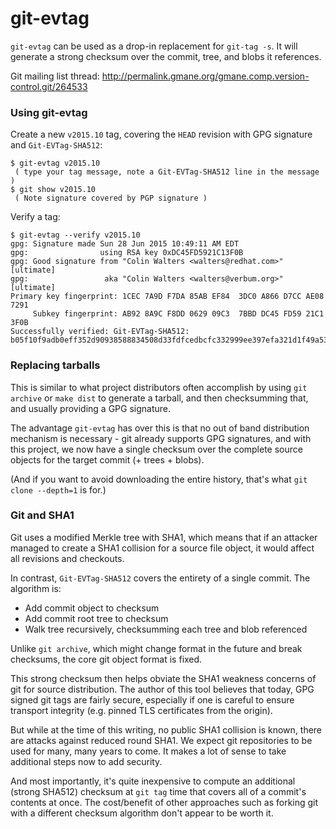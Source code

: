 # git-evtag

`git-evtag` can be used as a drop-in replacement for `git-tag -s`.  It
will generate a strong checksum over the commit, tree, and blobs it
references.

Git mailing list thread: http://permalink.gmane.org/gmane.comp.version-control.git/264533

### Using git-evtag

Create a new `v2015.10` tag, covering the `HEAD` revision with GPG
signature and `Git-EVTag-SHA512`:

```
$ git-evtag v2015.10
 ( type your tag message, note a Git-EVTag-SHA512 line in the message )
$ git show v2015.10
 ( Note signature covered by PGP signature )
```

Verify a tag:

```
$ git-evtag --verify v2015.10
gpg: Signature made Sun 28 Jun 2015 10:49:11 AM EDT
gpg:                using RSA key 0xDC45FD5921C13F0B
gpg: Good signature from "Colin Walters <walters@redhat.com>" [ultimate]
gpg:                 aka "Colin Walters <walters@verbum.org>" [ultimate]
Primary key fingerprint: 1CEC 7A9D F7DA 85AB EF84  3DC0 A866 D7CC AE08 7291
     Subkey fingerprint: AB92 8A9C F8DD 0629 09C3  7BBD DC45 FD59 21C1 3F0B
Successfully verified: Git-EVTag-SHA512: b05f10f9adb0eff352d90938588834508d33fdfcedbcfc332999ee397efa321d1f49a539f1b82f024111a281c1f441002e7f536b06eb04d41857b01636f6f268
```

### Replacing tarballs

This is similar to what project distributors often accomplish by using
`git archive` or `make dist` to generate a tarball, and then
checksumming that, and usually providing a GPG signature.

The advantage `git-evtag` has over this is that no out of band
distribution mechanism is necessary - git already supports GPG
signatures, and with this project, we now have a single checksum over
the complete source objects for the target commit (+ trees + blobs).

(And if you want to avoid downloading the entire history, that's what
 `git clone --depth=1` is for.)

### Git and SHA1

Git uses a modified Merkle tree with SHA1, which means that if an
attacker managed to create a SHA1 collision for a source file object,
it would affect all revisions and checkouts.

In contrast, `Git-EVTag-SHA512` covers the entirety of a single
commit.  The algorithm is:

 - Add commit object to checksum
 - Add commit root tree to checksum
 - Walk tree recursively, checksumming each tree and blob referenced

Unlike `git archive`, which might change format in the future and
break checksums, the core git object format is fixed.

This strong checksum then helps obviate the SHA1 weakness concerns of
git for source distribution.  The author of this tool believes that
today, GPG signed git tags are fairly secure, especially if one is
careful to ensure transport integrity (e.g. pinned TLS certificates
from the origin).

But while at the time of this writing, no public SHA1 collision is
known, there are attacks against reduced round SHA1.  We expect git
repositories to be used for many, many years to come.  It makes a lot
of sense to take additional steps now to add security.

And most importantly, it's quite inexpensive to compute an additional
(strong SHA512) checksum at `git tag` time that covers all of a
commit's contents at once.  The cost/benefit of other approaches such
as forking git with a different checksum algorithm don't appear to be
worth it.
